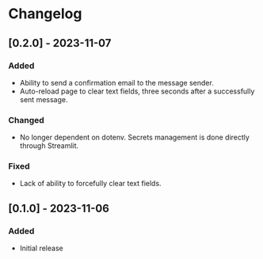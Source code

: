 # Changelog

## [0.2.0] - 2023-11-07

### Added
- Ability to send a confirmation email to the message sender.
- Auto-reload page to clear text fields, three seconds after a successfully sent message.

### Changed
- No longer dependent on dotenv. Secrets management is done directly through Streamlit.

### Fixed
- Lack of ability to forcefully clear text fields.  

## [0.1.0] - 2023-11-06

### Added
- Initial release


